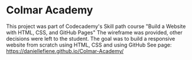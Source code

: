 # Colmar Academy
 This project was part of Codecademy's Skill path course "Build a Website with HTML, CSS, and GitHub Pages"
The wireframe was provided, other decisions were left to the student.
The goal was to build a responsive website from scratch using HTML, CSS and using GitHub
See page: https://daniellefiene.github.io/Colmar-Academy/
